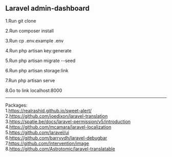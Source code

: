 <h2>Laravel admin-dashboard</h2>

1.Run git clone <my-cool-project>
    
2.Run composer install
    
3.Run cp .env.example .env
    
4.Run php artisan key:generate
    
5.Run php artisan migrate --seed

6.Run php artisan storage:link    
    
7.Run php artisan serve
    
8.Go to link localhost:8000

<hr>

Packages:<br>
1.https://realrashid.github.io/sweet-alert/<br>
2.https://github.com/joedixon/laravel-translation<br>
3.https://spatie.be/docs/laravel-permission/v5/introduction<br>
4.https://github.com/mcamara/laravel-localization<br>
5.https://github.com/laravel/ui<br>
6.https://github.com/barryvdh/laravel-debugbar<br>
7.https://github.com/Intervention/image<br>
8.https://github.com/Astrotomic/laravel-translatable<br>



